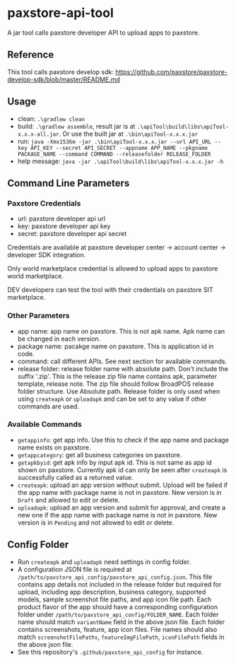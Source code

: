# paxstore-api-tool
A jar tool calls paxstore developer API to upload apps to paxstore.

## Reference
This tool calls paxstore develop sdk: https://github.com/paxstore/paxstore-develop-sdk/blob/master/README.md

## Usage
- clean: `.\gradlew clean`
- build: `.\gradlew assemble`, result jar is at `.\apiTool\build\libs\apiTool-x.x.x-all.jar`. Or use the built jar at `.\bin\apiTool-x.x.x.jar`
- run: `java -Xmx1536m -jar .\bin\apiTool-x.x.x.jar --url API_URL --key API_KEY --secret API_SECRET --appname APP_NAME --pkgname PACKAGE_NAME --command COMMAND --releasefolder RELEASE_FOLDER`
- help message: `java -jar .\apiTool\build\libs\apiTool-x.x.x.jar -h`

## Command Line Parameters
### Paxstore Credentials
- url: paxstore developer api url
- key: paxstore developer api key
- secret: paxstore developer api secret

Credentials are available at paxstore developer center -> account center -> developer SDK integration.

Only world marketplace credential is allowed to upload apps to paxstore world marketplace.

DEV developers can test the tool with their credentials on paxstore SIT marketplace.

### Other Parameters
- app name: app name on paxstore. This is not apk name. Apk name can be changed in each version.
- package name: pacakge name on paxstore. This is application id in code.
- command: call different APIs. See next section for available commands.
- release folder: release folder name with absolute path. Don't include the suffix '.zip'. This is the release zip file name contains apk, parameter template, release note. The zip file should follow BroadPOS release folder structure. Use Absolute path. Release folder is only used when using `createapk` or `uploadapk` and can be set to any value if other commands are used.

### Available Commands
- `getappinfo`: get app info. Use this to check if the app name and package name exists on paxstore.
- `getappcategory`: get all business categories on paxstore.
- `getapkbyid`: get apk info by input apk id. This is not same as app id shown on paxstore. Currently apk id can only be seen after `createapk` is successfully called as a returned value.
- `createapk`: upload an app version without submit. Upload will be failed if the app name with package name is not in paxstore. New version is in `Draft` and allowed to edit or delete.
- `uploadapk`: upload an app version and submit for approval, and create a new one if the app name with package name is not in paxstore. New version is in `Pending` and not allowed to edit or delete.

## Config Folder
- Run `createapk` and `uploadapk` need settings in config folder.
- A configuration JSON file is required at `/path/to/paxstore_api_config/paxstore_api_config.json`. This file contains app details not included in the release folder but required for upload, including app description, business category, supported models, sample screenshot file paths, and app icon file path. Each product flavor of the app should have a corresponding configuration folder under `/path/to/paxstore_api_config/FOLDER_NAME`. Each folder name should match `variantName` field in the above json file. Each folder contains screenshots, feature, app icon files. File names should also match `screenshotFilePaths`, `featureImgFilePath`, `iconFilePath` fields in the above json file.
- See this repository's `.github/paxstore_api_config` for instance.
